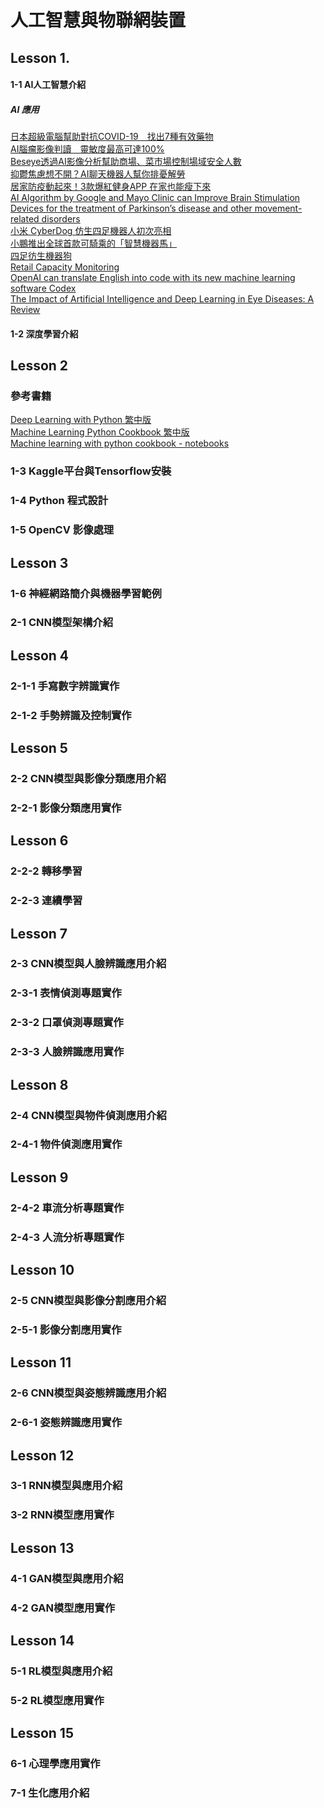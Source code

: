 # 人工智慧與物聯網裝置

## Lesson 1.
#### 1-1  AI人工智慧介紹

##### AI 應用
[日本超級電腦幫助對抗COVID-19　找出7種有效藥物](https://www.digitimes.com.tw/iot/article.asp?cat=158&cat2=70&ct=o&id=0000618603_P2O75ELHLRSZP64NC4TA0) <br/>
[AI腦瘤影像判讀　靈敏度最高可達100%](https://www.digitimes.com.tw/iot/article.asp?cat=158&cat2=70&ct=o&id=0000617316_FDY2W8642ZKNL35W7SFHR)<br/>
[Beseye透過AI影像分析幫助商場、菜市場控制場域安全人數](https://www.digitimes.com.tw/iot/article.asp?cat=158&cat1=45&ct=o&id=0000617198_NOA0TYFIL63N9Y7SFCME5)<br/>
[抑鬱焦慮想不開？AI聊天機器人幫你排憂解勞](https://www.digitimes.com.tw/iot/article.asp?cat=158&cat2=10&ct=o&id=0000618312_5ZE49N0W0DU3WR3KI8EYN) <br/>
[居家防疫動起來！3款爆紅健身APP 在家也能瘦下來](https://3c.ltn.com.tw/news/44656) <br/>
[AI Algorithm by Google and Mayo Clinic can Improve Brain Stimulation Devices for the treatment of Parkinson’s disease and other movement-related disorders](https://parkinsonsnewstoday.com/2021/09/10/ai-algorithm-google-mayo-can-improve-parkinsons-brain-stimulation) <br/>
[小米 CyberDog 仿生四足機器人初次亮相](https://www.kocpc.com.tw/archives/397702) <br/>
[小鵬推出全球首款可騎乘的「智慧機器馬」](https://www.kocpc.com.tw/archives/402039) <br/>
[四足彷生機器狗](https://item.taobao.com/item.htm?spm=a230r.1.14.245.40647c305efH1l&id=636172891818&ns=1&abbucket=9) <br/>
[Retail Capacity Monitoring](https://youtu.be/GsXAwRAFsdc) <br/>
[OpenAI can translate English into code with its new machine learning software Codex](https://www.theverge.com/2021/8/10/22618128/openai-codex-natural-language-into-code-api-beta-access) <br/>
[The Impact of Artificial Intelligence and Deep Learning in Eye Diseases: A Review](https://www.frontiersin.org/articles/10.3389/fmed.2021.710329/full) <br/>

#### 1-2 深度學習介紹

## Lesson 2
### 參考書籍
[Deep Learning with Python 繁中版](https://www.books.com.tw/products/0010822932?sloc=main) <br/>
[Machine Learning Python Cookbook 繁中版](https://www.books.com.tw/products/0010834990?sloc=main) <br/>
[Machine learning with python cookbook - notebooks](https://github.com/DustinAlandzes/machine-learning-with-python-cookbook-notes) <br/>
### 1-3 Kaggle平台與Tensorflow安裝
### 1-4 Python 程式設計
### 1-5 OpenCV 影像處理

## Lesson 3
### 1-6 神經網路簡介與機器學習範例
### 2-1 CNN模型架構介紹

## Lesson 4
### 2-1-1 手寫數字辨識實作
### 2-1-2 手勢辨識及控制實作

## Lesson 5
### 2-2 CNN模型與影像分類應用介紹
### 2-2-1 影像分類應用實作

## Lesson 6
### 2-2-2 轉移學習
### 2-2-3 連續學習

## Lesson 7
### 2-3 CNN模型與人臉辨識應用介紹
### 2-3-1 表情偵測專題實作
### 2-3-2 口罩偵測專題實作
### 2-3-3 人臉辨識應用實作

## Lesson 8
### 2-4 CNN模型與物件偵測應用介紹
### 2-4-1 物件偵測應用實作

## Lesson 9
### 2-4-2 車流分析專題實作
### 2-4-3 人流分析專題實作

## Lesson 10
### 2-5 CNN模型與影像分割應用介紹
### 2-5-1 影像分割應用實作

## Lesson 11
### 2-6 CNN模型與姿態辨識應用介紹
### 2-6-1 姿態辨識應用實作

## Lesson 12
### 3-1 RNN模型與應用介紹
### 3-2 RNN模型應用實作

## Lesson 13
### 4-1 GAN模型與應用介紹
### 4-2 GAN模型應用實作

## Lesson 14
### 5-1 RL模型與應用介紹
### 5-2 RL模型應用實作

## Lesson 15
### 6-1 心理學應用實作
### 7-1 生化應用介紹
